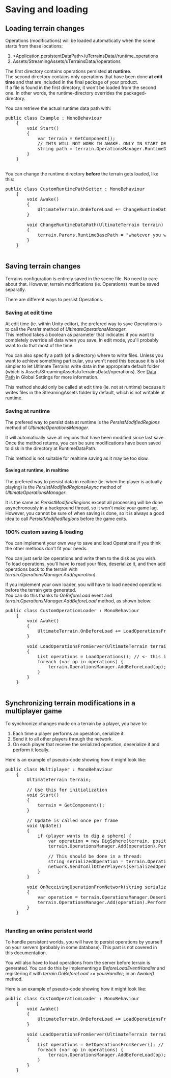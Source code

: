 # Saving and loading

## Loading terrain changes

Operations (modifications) will be loaded automatically when the scene starts from these locations:

1.  <Application.persistentDataPath>/uTerrainsData/<runtime-data-path>/runtime_operations
2.  Assets/StreamingAssets/uTerrainsData/<terrain-data-path>/operations

The first directory contains operations persisted **at runtime**.  
The second directory contains only operations that have been done **at edit time** and that are included in the final package of your product.  
If a file is found in the first directory, it won't be loaded from the second one. In other words, the runtime-directory overrides the packaged-directory.

You can retrieve the actual runtime data path with:

<pre class="prettyprint">public class Example : MonoBehaviour
    {
        void Start()
        {
            var terrain = GetComponent();
            // THIS WILL NOT WORK IN AWAKE. ONLY IN START OR UPDATE.
            string path = terrain.OperationsManager.RuntimeDataPath;
        }
    }
    </pre>

You can change the runtime directory **before** the terrain gets loaded, like this:

<pre class="prettyprint">public class CustomRuntimePathSetter : MonoBehaviour
    {
        void Awake()
        {
            UltimateTerrain.OnBeforeLoad += ChangeRuntimeDataPath;
        }

        void ChangeRuntimeDataPath(UltimateTerrain terrain)
        {
            terrain.Params.RuntimeBasePath = "whatever you want";
        }
    }
    </pre>

## Saving terrain changes

Terrains configuration is entirely saved in the scene file. No need to care about that. However, terrain modifications (ie. Operations) must be saved separatly.

There are different ways to persist Operations.

### Saving at edit time

At edit time (ie. within Unity editor), the prefered way to save Operations is to call the _Persist_ method of _UltimateOperationsManager_.  
This method takes a boolean as parameter that indicates if you want to completely override all data when you save. In edit mode, you'll probably want to do that most of the time.

You can also specify a path (of a directory) where to write files. Unless you want to achieve something particular, you won't need this because it is a lot simpler to let Ultimate Terrains write data in the appropriate default folder (which is Assets/StreamingAssets/uTerrainsData/<terrain-data-path>/operations). See [Data Path](#global-settings-data-path) in Global Settings for more information.

This method should only be called at edit time (ie. not at runtime) because it writes files in the StreamingAssets folder by default, which is not writable at runtime.

### Saving at runtime

The prefered way to persist data at runtime is the _PersistModifiedRegions_ method of _UltimateOperationsManager_.

It will automatically save all regions that have been modified since last save. Once the method returns, you can be sure modifications have been saved to disk in the directory at RuntimeDataPath.

This method is not suitable for realtime saving as it may be too slow.

#### Saving at runtime, in realtime

The prefered way to persist data in realtime (ie. when the player is actually playing) is the _PersistModifiedRegionsAsync_ method of _UltimateOperationsManager_.

It is the same as _PersistModifiedRegions_ except all processing will be done asynchronously in a background thread, so it won't make your game lag. However, you cannot be sure of when saving is done, so it is always a good idea to call _PersistModifiedRegions_ before the game exits.

### 100% custom saving & loading

You can implement your own way to save and load Operations if you think the other methods don't fit your needs.

You can just serialize operations and write them to the disk as you wish.  
To load operations, you'll have to read your files, deserialize it, and then add operations back to the terrain with _terrain.OperationsManager.Add(operation)_.

If you implement your own loader, you will have to load needed operations before the terrain gets generated.  
You can do this thanks to _OnBeforeLoad_ event and _terrain.OperationsManager.AddBeforeLoad_ method, as shown below:

<pre class="prettyprint">public class CustomOperationLoader : MonoBehaviour
    {
        void Awake()
        {
            UltimateTerrain.OnBeforeLoad += LoadOperationsFromServer;
        }

        void LoadOperationsFromServer(UltimateTerrain terrain)
        {
            List operations = LoadOperations(); // <- this is YOUR code
            foreach (var op in operations) {
                terrain.OperationsManager.AddBeforeLoad(op);
            }
        }
    }
    </pre>

## Synchronizing terrain modifications in a multiplayer game

To synchronize changes made on a terrain by a player, you have to:

1.  Each time a player performs an operation, serialize it.
2.  Send it to all other players through the network.
3.  On each player that receive the serialized operation, deserialize it and perform it locally.

Here is an example of pseudo-code showing how it might look like:

<pre class="prettyprint">public class Multiplayer : MonoBehaviour
    {
        UltimateTerrain terrain;

        // Use this for initialization
        void Start()
        {
            terrain = GetComponent();
        }

        // Update is called once per frame
        void Update()
        {
            if (player wants to dig a sphere) {
                var operation = new DigSphere(terrain, position, radius);
                terrain.OperationsManager.Add(operation).PerformAll(true);

                // This should be done in a thread:
                string serializedOperation = terrain.OperationsManager.SerializeOperation(operation);
                network.SendToAllOtherPlayers(serializedOperation); // <- this is YOUR code. Ultimate Terrains does NOT handle network for you.
            }
        }

        void OnReceivingOperationFromNetwork(string serializedOperation)
        {
            var operation = terrain.OperationsManager.DeserializeOperation(serializedOperation);
            terrain.OperationsManager.Add(operation).PerformAll(true);
        }
    }
    </pre>

### Handling an online peristent world

To handle persistent worlds, you will have to persist operations by yourself on your servers (probably in some database). This part is not covered in this documentation.

You will also have to load operations from the server before terrain is generated. You can do this by implementing a _BeforeLoadEventHandler_ and registering it with _terrain.OnBeforeLoad += yourHandler;_ in an _Awake()_ method.

Here is an example of pseudo-code showing how it might look like:

<pre class="prettyprint">public class CustomOperationLoader : MonoBehaviour
    {
        void Awake()
        {
            UltimateTerrain.OnBeforeLoad += LoadOperationsFromServer;
        }

        void LoadOperationsFromServer(UltimateTerrain terrain)
        {
            List operations = GetOperationsFromServer(); // <- this is YOUR code. Ultimate Terrains does NOT handle network for you.
            foreach (var op in operations) {
                terrain.OperationsManager.AddBeforeLoad(op);
            }
        }
    }
    </pre>
